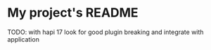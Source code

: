 # My project's README

TODO:
with hapi 17 look for good plugin breaking and integrate with application
